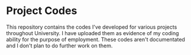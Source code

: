 # Project Codes
This repository contains the codes I've developed for various projects throughout University. I have uploaded them as evidence of my coding ability for the purpose of employment. These codes aren't documentated and I don't plan to do further work on them.
